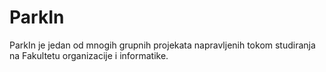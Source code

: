 # ParkIn
ParkIn je jedan od mnogih grupnih projekata napravljenih tokom studiranja na Fakultetu organizacije i informatike.
